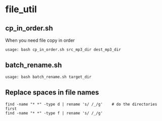 # file_util

## cp_in_order.sh

When you need file copy in order

    usage: bash cp_in_order.sh src_mp3_dir dest_mp3_dir

## batch_rename.sh

    usage: bash batch_rename.sh target_dir

## Replace spaces in file names

    find -name "* *" -type d | rename 's/ /_/g'    # do the directories first
    find -name "* *" -type f | rename 's/ /_/g'
